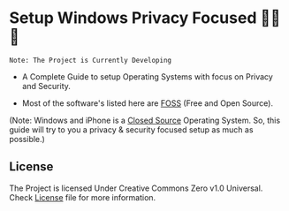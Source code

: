# Setup Windows Privacy Focused 👨‍💻🔐
```
Note: The Project is Currently Developing
```
- A Complete Guide to setup Operating Systems with focus on Privacy and Security.

- Most of the software's listed here are [FOSS](https://itsfoss.com/what-is-foss/) (Free and Open Source).

(Note: Windows and iPhone is a [Closed Source](https://www.coredna.com/blogs/comparing-open-closed-source-software) Operating System. So, this guide will try to you a privacy & security focused setup as much as possible.)

## License
The Project is licensed Under Creative Commons Zero v1.0 Universal. Check [License](/LICENSE) file for more information.
